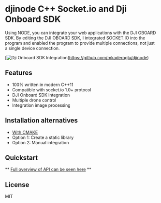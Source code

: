 # djinode C++ Socket.io and Dji Onboard SDK

Using NODE, you can integrate your web applications with the DJI OBOARD SDK. By editing the DJI OBOARD SDK, I integrated SOCKET.IO into the program and enabled the program to provide multiple connections, not just a single device connection.

[![Dji Onboard SDK Integration](https://mkaderoglu.com/harita_tasarim.jpg)(https://github.com/mkaderoglu/djinode)

## Features

- 100% written in modern C++11
- Compatible with socket.io 1.0+ protocol
- DJI Onboard SDK integration
- Multiple drone control
- Integration image processing

## Installation alternatives

* [With CMAKE](./INSTALL.md#with-cmake)
* Option 1: Create a static library
* Option 2: Manual integration


## Quickstart

** [Full overview of API can be seen here](./API.md) **

## License

MIT


